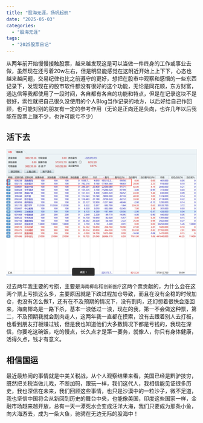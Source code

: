 ```yaml
---
title: "股海无涯，扬帆起航"
date: "2025-05-03"
categories: 
  - "股海无涯"
tags: 
  - "2025股票日记"
---
```

从两年前开始慢慢接触股票，越来越发现这是可以当做一件终身的工作或事业去做，虽然现在还亏着20w左右，但是明显能感觉在这附近开始上上下下，心态也越来越问题，交易纪律也比之前遵守的更好，想把在股市中观察和感悟的一些东西记录下，发现现在的股市软件都没有很好的这个功能，无论是同花顺，东方财富，通达信等我都使用了一段时间，各自都有各自的功能和特点，但是在记录这块不是很好，索性就把自己很久没使用的个人Blog当作记录的地方，以后好给自己作回顾，也可能对别的朋友有一定的参考作用（无论是正向还是负向，也许几年以后我能在股票上赚不少，也许可能亏不少）
## 活下去
![alt text](image.png)
<!--more-->
过去两年我主要的亏损，主要是`海南椰岛`和`创新医疗`这两个票贡献的，为什么会在这两个票上亏损这么多，主要原因就是下跌过程加仓导致，而且在没有企稳的时候加仓，也没有怎么做T，还有在不及预期的情况下，没有割肉，还幻想着很快会涨回来，海南椰岛是一路下杀，基本一浪低过一浪，现在的我，第一不会做这种票，第二，不及预期我就会割肉走人，这两年我一直都在摸索，没有去跟着别人去打板，也看到朋友打板赚过钱，但是我也知道他们大多数情况下都是亏钱的，我现在深信，你要吃这碗饭，吃的慢点，长久点才是第一要务，就像人，你只有身体健康，活得久点，钱才有意义。
## 相信国运
最近最热闹的事情就是中美关税战，从个人观察结果来看，美国已经是黔驴技穷，既然把关税当做儿戏，不断加码，跟玩一样，我们这代人，我相信能见证很多历史，我也深信在未来，我们回顾这些事情，也只是沙漠中的一粒沙子，微不足道，我也坚信中国将会从新回到历史的舞台中央，也能像美国，印度这些国家一样，金融市场越来越开放，总有一天一潭死水会变成汪洋大海，我们只要成为那条小鱼，向大海游去，成为一条大鱼，驰骋在无边无际的股海中！